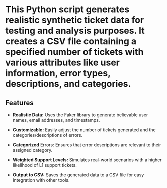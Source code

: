  # This Python script generates realistic synthetic ticket data for testing and analysis purposes. It creates a CSV file containing a specified number of tickets with various attributes like user information, error types, descriptions, and categories.

 ## Features
- **Realistic Data:** Uses the Faker library to generate believable user names, email addresses, and timestamps.

- **Customizable:** Easily adjust the number of tickets generated and the categories/descriptions of errors.
- **Categorized** Errors: Ensures that error descriptions are relevant to their assigned category.
- **Weighted Support Levels:** Simulates real-world scenarios with a higher likelihood of L1 support tickets.
- **Output to CSV:** Saves the generated data to a CSV file for easy integration with other tools.
